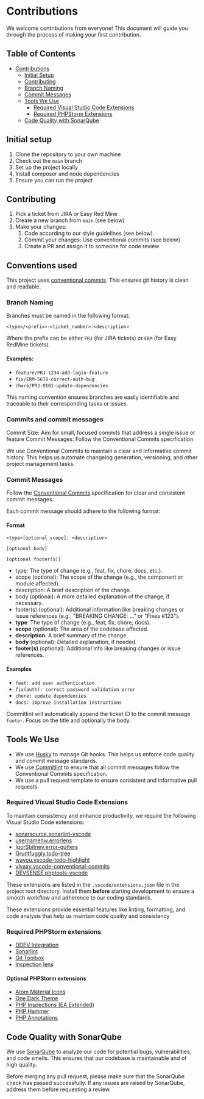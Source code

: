 # Contributions

We welcome contributions from everyone! This document will guide you through the process of making your first
contribution.

## Table of Contents

- [Contributions](#contributions)
  - [Initial Setup](#initial-setup)
  - [Contributing](#contributing)
  - [Branch Naming](#branch-naming)
  - [Commit Messages](#commit-messages)
  - [Tools We Use](#tools-we-use)
    - [Required Visual Studio Code Extensions](#required-visual-studio-code-extensions)
    - [Required PHPStorm Extensions](#required-phpstorm-extensions)
  - [Code Quality with SonarQube](#code-quality-with-sonarqube)

## Initial setup

1. Clone the repository to your own machine
2. Check out the `main` branch
3. Set up the project locally
4. Install composer and node dependencies
5. Ensure you can run the project

## Contributing

1. Pick a ticket from JIRA or Easy Red Mine
2. Create a new branch from `main` (see below)
3. Make your changes:
    1. Code according to our style guidelines (see below).
    2. Commit your changes: Use conventional commits (see below)
    3. Create a PR and assign it to someone for code review

## Conventions used

This project uses [conventional commits](https://www.conventionalcommits.org/en/v1.0.0/). This ensures git history is
clean and readable.

### Branch Naming

Branches must be named in the following format:

`<type>/<prefix>-<ticket_number>-<description>`

Where the prefix can be either `PRJ` (for JIRA tickets) or `ERM` (for Easy RedMine tickets).

#### Examples:
- `feature/PRJ-1234-add-login-feature`
- `fix/ERM-5678-correct-auth-bug`
- `chore/PRJ-9101-update-dependencies`

This naming convention ensures branches are easily identifiable and traceable to their corresponding tasks or issues.

### Commits and commit messages

Commit Size: Aim for small, focused commits that address a single issue or feature
Commit Messages: Follow the Conventional Commits specification

We use Conventional Commits to maintain a clear and informative commit history. This helps us automate changelog
generation, versioning, and other project
management tasks.

### Commit Messages

Follow the [Conventional Commits](https://www.conventionalcommits.org/en/v1.0.0/) specification for clear and consistent commit messages.

Each commit message should adhere to the following format:

#### Format

```
<type>[optional scope]: <description>

[optional body]

[optional footer(s)]
```

- type: The type of change (e.g., feat, fix, chore, docs, etc.).
- scope (optional): The scope of the change (e.g., the component or module affected).
- description: A brief description of the change.
- body (optional): A more detailed explanation of the change, if necessary.
- footer(s) (optional): Additional information like breaking changes or issue references (e.g., "BREAKING CHANGE: ..."
  or "Fixes #123").
- **type**: The type of change (e.g., feat, fix, chore, docs).
- **scope** (optional): The area of the codebase affected.
- **description**: A brief summary of the change.
- **body** (optional): Detailed explanation, if needed.
- **footer(s)** (optional): Additional info like breaking changes or issue references.

#### Examples

- `feat: add user authentication`
- `fix(auth): correct password validation error`
- `chore: update dependencies`
- `docs: improve installation instructions`

Commitlint will automatically append the ticket ID to the commit message `footer`. Focus on the title and optionally the body.

## Tools We Use

- We use [Husky](https://typicode.github.io/husky/) to manage Git hooks. This helps us enforce code quality and commit   message standards.
- We use [Commitlint](https://commitlint.js.org/) to ensure that all commit messages follow the Conventional Commits specification.
- We use a pull request template to ensure consistent and informative pull requests.

### Required Visual Studio Code Extensions

To maintain consistency and enhance productivity, we require the following Visual Studio Code extensions:

- [sonarsource.sonarlint-vscode](https://marketplace.visualstudio.com/items?itemName=SonarSource.sonarlint-vscode)
- [usernamehw.errorlens](https://marketplace.visualstudio.com/items?itemName=usernamehw.errorlens)
- [IgorSbitnev.error-gutters](https://marketplace.visualstudio.com/items?itemName=IgorSbitnev.error-gutters)
- [Gruntfuggly.todo-tree](https://marketplace.visualstudio.com/items?itemName=Gruntfuggly.todo-tree)
- [wayou.vscode-todo-highlight](https://marketplace.visualstudio.com/items?itemName=wayou.vscode-todo-highlight)
- [vivaxy.vscode-conventional-commits](https://marketplace.visualstudio.com/items?itemName=vivaxy.vscode-conventional-commits)
- [DEVSENSE.phptools-vscode](https://marketplace.visualstudio.com/items?itemName=DEVSENSE.phptools-vscode)

These extensions are listed in the `.vscode/extensions.json` file in the project root directory. Install them **before** starting development to ensure a smooth workflow and adherence to our coding standards.

These extensions provide essential features like linting, formatting, and code analysis that help us maintain code quality and consistency

### Required PHPStorm extensions

- [DDEV Integration](https://plugins.jetbrains.com/plugin/18813-ddev-integration)
- [Sonarlint](https://plugins.jetbrains.com/plugin/7973-sonarlint)
- [Git Toolbox](https://plugins.jetbrains.com/plugin/7499-gittoolbox)
- [Inspection lens](https://plugins.jetbrains.com/plugin/19678-inspection-lens)

#### Optional PHPStorm extensions

- [Atom Material Icons](https://plugins.jetbrains.com/plugin/10044-atom-material-icons)
- [One Dark Theme](https://plugins.jetbrains.com/plugin/11938-one-dark-theme)
- [PHP Inspections (EA Extended)](https://plugins.jetbrains.com/plugin/7622-php-inspections-ea-extended)
- [PHP Hammer](https://plugins.jetbrains.com/plugin/19515-php-hammer)
- [PHP Annotations](https://plugins.jetbrains.com/plugin/7320-php-annotations)

## Code Quality with SonarQube

We use [SonarQube](https://sonarqube.com/) to analyze our code for potential bugs, vulnerabilities, and code smells. This ensures that our codebase is maintainable and of high quality.

Before merging any pull request, please make sure that the SonarQube check has passed successfully. If any issues are raised by SonarQube, address them before requesting a review.
